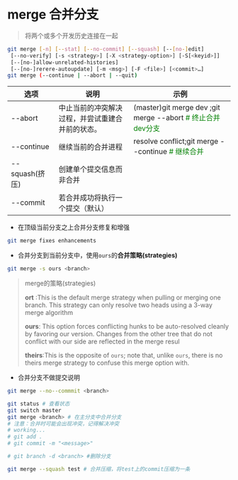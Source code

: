 
# merge 合并分支

> 将两个或多个开发历史连接在一起
>

```bash
git merge [-n] [--stat] [--no-commit] [--squash] [--[no-]edit]
 [--no-verify] [-s <strategy>] [-X <strategy-option>] [-S[<keyid>]]
 [--[no-]allow-unrelated-histories]
 [--[no-]rerere-autoupdate] [-m <msg>] [-F <file>] [<commit>…​]
git merge (--continue | --abort | --quit)
```

| 选项 | 说明 | 示例 |
| --- | --- | --- |
| --abort | 中止当前的冲突解决过程，并尝试重建合并前的状态。 | (master)git merge dev ;git merge --abort <font color=green># 终止合并dev分支</font>|
| --continue | 继续当前的合并进程 | resolve conflict;git merge --continue <font color=green># 继续合并</font> |
| --squash(挤压) | 创建单个提交信息而非合并 |  |
| --commit | 若合并成功将执行一个提交（默认） |  |

* 在顶级当前分支之上合并分支修复和增强

```bash
git merge fixes enhancements
```

* 合并分支到当前分支中，使用`ours`的**合并策略(strategies)**

```bash
git merge -s ours <branch>
```

> merge的策略(strategies)
>
> **ort** :This is the default merge strategy when pulling or merging one branch. This strategy can only resolve two heads using a 3-way merge algorithm
>
>**ours**: This option forces conflicting hunks to be auto-resolved cleanly by favoring our version. Changes from the other tree that do not conflict with our side are reflected in the merge resul
>
>**theirs**:This is the opposite of `ours`; note that, unlike `ours`, there is no theirs merge strategy to confuse this merge option with.
>

* 合并分支不做提交说明

```bash
git merge --no--commmit <branch>
```

```bash
git status # 查看状态
git switch master
git merge <branch> # 在主分支中合并分支
# 注意：合并时可能会出现冲突，记得解决冲突
# working...
# git add .
# git commit -m "<message>"

# git branch -d <branch> #删除分支

git merge --squash test # 合并压缩，将test上的commit压缩为一条 
```
